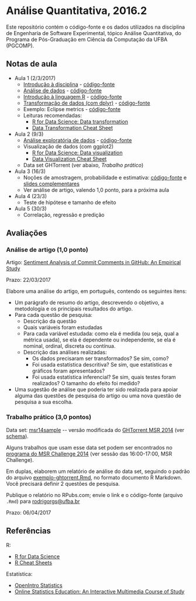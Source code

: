 # Análise Quantitativa, 2016.2

Este repositório contém o código-fonte e os dados utilizados na disciplina de Engenharia de Software Experimental, tópico Análise Quantitativa, do Programa de Pós-Graduação em Ciência da Computação da UFBA (PGCOMP).

## Notas de aula

- Aula 1 (2/3/2017)
  - [Introdução à disciplina](http://rpubs.com/rodrigorgs/intro) - [código-fonte](slides/intro.Rmd)
  - [Análise de dados](http://rpubs.com/rodrigorgs/processo) - [código-fonte](slides/processo.Rmd)
  - [Introdução à linguagem R](http://rpubs.com/rodrigorgs/intro-R_) - [código-fonte](slides/intro-R.Rmd)
  - [Transformação de dados (com dplyr)](http://rpubs.com/rodrigorgs/transformacao) - [código-fonte](slides/transformacao.Rmd)
  - Exemplo: Eclipse metrics - [código-fonte](slides/eclipse-metrics.Rmd)
  - Leituras recomendadas:
    - [R for Data Science: Data transformation](http://r4ds.had.co.nz/transform.html)
    - [Data Transformation Cheat Sheet](https://github.com/rstudio/cheatsheets/raw/master/source/pdfs/data-transformation-cheatsheet.pdf)
- Aula 2 (9/3)
  - [Análise exploratória de dados](http://rpubs.com/rodrigorgs/eda) - [código-fonte](slides/eda.Rmd)
  - Visualização de dados (com ggplot2)
    - [R for Data Science: Data visualization](http://r4ds.had.co.nz/data-visualisation.html)
    - [Data Visualization Cheat Sheet](https://www.rstudio.com/wp-content/uploads/2016/11/ggplot2-cheatsheet-2.1.pdf)
  - Data set GHTorrent (ver abaixo, *Trabalho prático*)
- Aula 3 (16/3)
  - Noções de amostragem, probabilidade e estimativa: [código-fonte](slides/estimativa.Rmd) e [slides complementares](https://docs.google.com/presentation/d/1H4_XZRhjrZnxABet_IXejwPu72e3XlgNoOgZtFrp6oM/edit?usp=sharing)
  - Ver análise de artigo, valendo 1,0 ponto, para a próxima aula
- Aula 4 (23/3)
  - Teste de hipótese e tamanho de efeito
- Aula 5 (30/3)
  - Correlação, regressão e predição

## Avaliações

### Análise de artigo (1,0 ponto)

Artigo: [Sentiment Analysis of Commit Comments in GitHub: An Empirical Study](https://www.dropbox.com/s/tf9y3eeox4x1eqh/p352-guzman.pdf?dl=0)

Prazo: 22/03/2017

Elabore uma análise do artigo, em português, contendo os seguintes itens:

- Um parágrafo de resumo do artigo, descrevendo o objetivo, a metodologia e os principais resultados do artigo.
- Para cada questão de pesquisa:
  - Descrição da questão
  - Quais variáveis foram estudadas
  - Para cada variável estudada: como ela é medida (ou seja, qual a métrica usada), se ela é dependente ou independente, se ela é nominal, ordinal, discreta ou contínua.
  - Descrição das análises realizadas:
    - Os dados precisaram ser transformados? Se sim, como?
    - Foi usada estatística descritiva? Se sim, que estatísticas e gráficos foram apresentados?
    - Foi usada estatística inferencial? Se sim, quais testes foram realizados? O tamanho do efeito foi medido?
- Uma sugestão de análise que poderia ter sido realizada para apoiar alguma das questões de pesquisa do artigo ou uma nova questão de pesquisa a sua escolha.

### Trabalho prático (3,0 pontos)

Data set: [msr14sample](https://www.dropbox.com/s/py6j51vc81wr574/msr14sample.sqlite?dl=0) -- versão modificada do [GHTorrent MSR 2014](http://ghtorrent.org/msr14.html) (ver [schema](http://ghtorrent.org/relational.html)).

Alguns trabalhos que usam esse data set podem ser encontrados no [programa do MSR Challenge 2014](http://2014.msrconf.org/program.php) (ver sessão das 16:00-17:00, MSR Challenge).

Em duplas, elaborem um relatório de análise do data set, seguindo o padrão do arquivo [exemplo-ghtorrent.Rmd](slides/exemplo-ghtorrent.Rmd), no formato documento R Markdown. Você precisará definir 2 questões de pesquisa.

Publique o relatório no RPubs.com; envie o link e o código-fonte (arquivo `.Rmd`) para <rodrigorgs@ufba.br>

Prazo: 06/04/2017

## Referências

R:

- [R for Data Science](http://r4ds.had.co.nz/)
- [R Cheat Sheets](https://www.rstudio.com/resources/cheatsheets/)

Estatística:

- [OpenIntro Statistics](https://www.openintro.org/stat/)
- [Online Statistics Education: An Interactive Multimedia Course of Study](http://onlinestatbook.com/)
